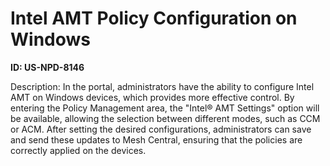 # Intel AMT Policy Configuration on Windows

**ID: US-NPD-8146**

Description: In the portal, administrators have the ability to configure Intel AMT on Windows devices, which provides more effective control. By entering the Policy Management area, the "Intel® AMT Settings" option will be available, allowing the selection between different modes, such as CCM or ACM. After setting the desired configurations, administrators can save and send these updates to Mesh Central, ensuring that the policies are correctly applied on the devices.